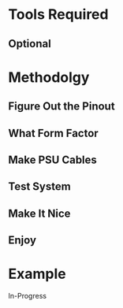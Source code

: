 # Tools Required
## Optional
# Methodolgy
## Figure Out the Pinout
## What Form Factor
## Make PSU Cables
## Test System
## Make It Nice
## Enjoy

# Example
In-Progress
